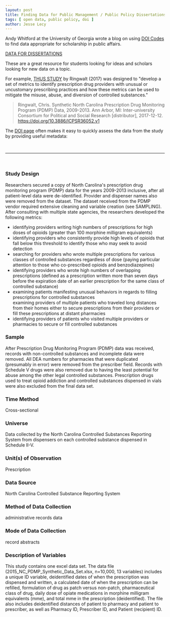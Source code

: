 ```yaml
---
layout: post
title: Finding Data for Public Management / Public Policy Dissertations
tags: [ open data, public policy, doi ]
author: Jesse Lecy
---
```


Andy Whitford at the University of Georgia wrote a blog on using [DOI Codes](https://www.apastyle.org/learn/faqs/what-is-doi) to find data appropriate for scholarship in public affairs. 

[DATA FOR DISSERTATIONS](http://publicmanagementresearch.com/2017/12/18/data-for-dissertations-december-18-2017/)

These are a great resource for students looking for ideas and scholars looking for new data on a topic. 

For example, [THUS STUDY](https://doi.org/10.3886/ICPSR36129.v1) by Ringwalt (2017) was designed to "develop a set of metrics to identify prescription drug providers with unusual or uncustomary prescribing practices and how these metrics can be used to mitigate the misuse, abuse, and diversion of controlled substances."

> Ringwalt, Chris. Synthetic North Carolina Prescription Drug Monitoring Program (PDMP) Data, 2009-2013. Ann Arbor, MI: Inter-university Consortium for Political and Social Research [distributor], 2017-12-12. https://doi.org/10.3886/ICPSR36052.v1

The [DOI page](https://doi.org/10.3886/ICPSR36129.v1) often makes it easy to quickly assess the data from the study by providing useful metadata:

<br>

-----

<br>


### Study Design

Researchers secured a copy of North Carolina's prescription drug monitoring program (PDMP) data for the years 2009-2013 inclusive, after all patient-level data were de-identified. Provider and dispenser names also were removed from the dataset. The dataset received from the PDMP vendor required extensive cleaning and variable creation (see SAMPLING). After consulting with multiple state agencies, the researchers developed the following metrics:

* identifying providers writing high numbers of prescriptions for high doses of opioids (greater than 100 morphine milligram equivalents)  
* identifying providers who consistently provide high levels of opioids that fall below this threshold to identify those who may seek to avoid detection  
* searching for providers who wrote multiple prescriptions for various classes of controlled substances regardless of dose (paying particular attention to those who co-prescribed opioids and benzodiazepines)   
* identifying providers who wrote high numbers of overlapping prescriptions (defined as a prescription written more than seven days before the expiration date of an earlier prescription for the same class of controlled substance)  
* examining patients manifesting unusual behaviors in regards to filling prescriptions for controlled substances  
examining providers of multiple patients who traveled long distances from their homes either to secure prescriptions from their providers or fill these prescriptions at distant pharmacies  
* identifying providers of patients who visited multiple providers or pharmacies to secure or fill controlled substances  

### Sample

After Prescription Drug Monitoring Program (PDMP) data was received, records with non-controlled substances and incomplete data were removed. All DEA numbers for pharmacies that were duplicated (presumably in error) were removed from the prescriber field. Records with Schedule V drugs were also removed due to having the least potential for abuse among the other legal controlled substances. Prescription drugs used to treat opioid addiction and controlled substances dispensed in vials were also excluded from the final data set.

### Time Method

Cross-sectional

### Universe

Data collected by the North Carolina Controlled Substances Reporting System from dispensers on each controlled substance dispensed in Schedule II-V.

### Unit(s) of Observation

Prescription

### Data Source

North Carolina Controlled Substance Reporting System

### Method of Data Collection

administrative records data

### Mode of Data Collection

record abstracts

### Description of Variables

This study contains one excel data set. The data file (2015_NC_PDMP_Synthetic_Data_Set.xlsx, n=10,000, 13 variables) includes a unique ID variable, deidentified dates of when the prescription was dispensed and written, a calculated date of when the prescription can be refilled, formulation of drug as patch versus non-patch, pharmaceutical class of drug, daily dose of opiate medications in morphine milligram equivalents (mme), and total mme in the prescription (deidentified). The file also includes deidentified distances of patient to pharmacy and patient to prescriber, as well as Pharmacy ID, Prescriber ID, and Patient (recipient) ID.

